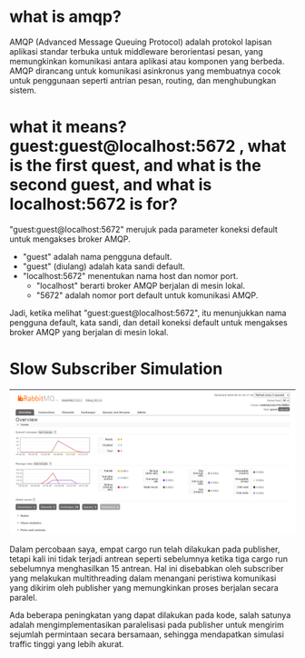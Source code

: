 # what is amqp? 

AMQP (Advanced Message Queuing Protocol) adalah protokol lapisan aplikasi standar terbuka untuk middleware berorientasi pesan, yang memungkinkan komunikasi antara aplikasi atau komponen yang berbeda. AMQP dirancang untuk komunikasi asinkronus yang membuatnya cocok untuk penggunaan seperti antrian pesan, routing, dan menghubungkan sistem.

# what it means? guest:guest@localhost:5672 , what is the first quest, and what is  the second guest, and what is localhost:5672 is for?  

"guest:guest@localhost:5672" merujuk pada parameter koneksi default untuk mengakses broker AMQP.
- "guest" adalah nama pengguna default.
- "guest" (diulang) adalah kata sandi default.
- "localhost:5672" menentukan nama host dan nomor port.
    - "localhost" berarti broker AMQP berjalan di mesin lokal.
    - "5672" adalah nomor port default untuk komunikasi AMQP.

Jadi, ketika melihat "guest:guest@localhost:5672", itu menunjukkan nama pengguna default, kata sandi, dan detail koneksi default untuk mengakses broker AMQP yang berjalan di mesin lokal.

# Slow Subscriber Simulation
![Slow](images/slow_simulation.png)

Dalam percobaan saya, empat cargo run telah dilakukan pada publisher, tetapi kali ini tidak terjadi antrean seperti sebelumnya ketika tiga cargo run sebelumnya menghasilkan 15 antrean. Hal ini disebabkan oleh subscriber yang melakukan multithreading dalam menangani peristiwa komunikasi yang dikirim oleh publisher yang memungkinkan proses berjalan secara paralel.

Ada beberapa peningkatan yang dapat dilakukan pada kode, salah satunya adalah mengimplementasikan paralelisasi pada publisher untuk mengirim sejumlah permintaan secara bersamaan, sehingga mendapatkan simulasi traffic tinggi yang lebih akurat.